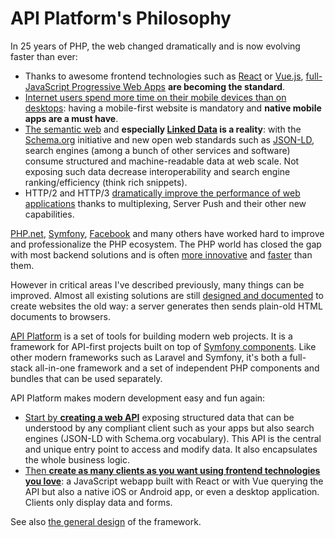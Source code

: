 # API Platform's Philosophy

In 25 years of PHP, the web changed dramatically and is now evolving faster than ever:

- Thanks to awesome frontend technologies such as [React](https://reactjs.org/) or [Vue.js](https://vuejs.org/),
  [full-JavaScript Progressive Web Apps](https://en.wikipedia.org/wiki/Progressive_web_application) **are becoming the standard**.
- [Internet users spend more time on their mobile devices than on desktops](https://www.broadbandsearch.net/blog/mobile-desktop-internet-usage-statistics): having a mobile-first website is mandatory and **native mobile apps are a must have**.
- [The semantic web](https://en.wikipedia.org/wiki/Semantic_Web) and **especially [Linked Data](https://en.wikipedia.org/wiki/Linked_data)
  is a reality**: with the [Schema.org](https://schema.org/) initiative and new open web standards such as [JSON-LD](https://json-ld.org/),
  search engines (among a bunch of other services and software) consume structured and machine-readable data at web scale.
  Not exposing such data decrease interoperability and search engine ranking/efficiency (think rich snippets).
- HTTP/2 and HTTP/3 [dramatically improve the performance of web applications](https://vulcain.rocks) thanks to multiplexing, Server Push and their other new capabilities.

[PHP.net](https://www.php.net), [Symfony](https://symfony.com), [Facebook](https://hhvm.com/) and many others have worked hard
to improve and professionalize the PHP ecosystem. The PHP world has closed the gap with most backend solutions and is often
[more innovative](https://wiki.php.net/rfc) and [faster](https://benchmarksgame-team.pages.debian.net/benchmarksgame/fastest/php-python3.html) than them.

However in critical areas I've described previously, many things can be improved. Almost all existing solutions are still [designed
and documented](https://symfony.com/doc/current/book/page_creation.html) to create websites the old way: a server generates
then sends plain-old HTML documents to browsers.

[API Platform](https://api-platform.com) is a set of tools for building modern web projects. It is a framework
for API-first projects built on top of [Symfony components](https://symfony.com/projects/apiplatform).
Like other modern frameworks such as Laravel and Symfony, it's both a full-stack all-in-one framework and a set of independent PHP components and bundles that can be used separately.

API Platform makes modern development easy and fun again:

- [Start by **creating a web API**](../symfony/index.md) exposing structured data that can
  be understood by any compliant client such as your apps but also search engines (JSON-LD with Schema.org vocabulary).
  This API is the central and unique entry point to access and modify data. It also encapsulates the whole business logic.
- [Then **create as many clients as you want using frontend technologies you love**](../create-client/index.md): a JavaScript
  webapp built with React or with Vue querying the API but also a native iOS or Android app, or even a desktop application. Clients
  only display data and forms.

See also [the general design](../core/design.md) of the framework.
